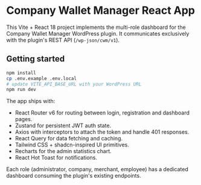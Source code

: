 # Company Wallet Manager React App

This Vite + React 18 project implements the multi-role dashboard for the Company Wallet Manager WordPress plugin. It communicates exclusively with the plugin's REST API (`/wp-json/cwm/v1`).

## Getting started

```bash
npm install
cp .env.example .env.local
# update VITE_API_BASE_URL with your WordPress URL
npm run dev
```

The app ships with:

- React Router v6 for routing between login, registration and dashboard pages.
- Zustand for persistent JWT auth state.
- Axios with interceptors to attach the token and handle 401 responses.
- React Query for data fetching and caching.
- Tailwind CSS + shadcn-inspired UI primitives.
- Recharts for the admin statistics chart.
- React Hot Toast for notifications.

Each role (administrator, company, merchant, employee) has a dedicated dashboard consuming the plugin's existing endpoints.
